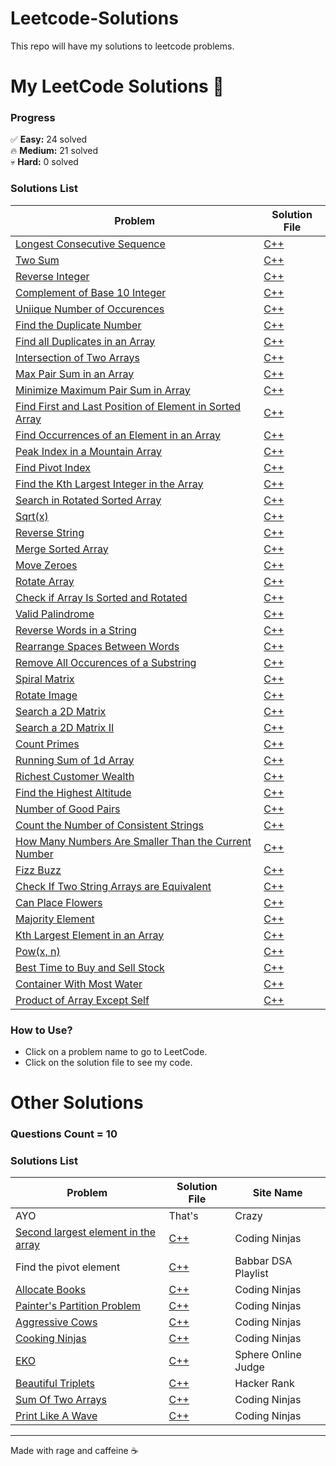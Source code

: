 # Leetcode-Solutions
This repo will have my solutions to leetcode problems.  


# My LeetCode Solutions 🚀

### **Progress**  
✅ **Easy:** 24 solved  
🔥 **Medium:** 21 solved  
💀 **Hard:** 0 solved  

### **Solutions List**  
| Problem | Solution File |
|---------|---------------|
|[Longest Consecutive Sequence](https://leetcode.com/problems/longest-consecutive-sequence/)|[C++](./Blind%2075/Medium/128-Longest_Consecutive_Sequence.cpp)|
| [Two Sum](https://leetcode.com/problems/two-sum) | [C++](./Blind%2075/Easy/1-Two_Sum.cpp) |
| [Reverse Integer](https://leetcode.com/problems/reverse-integer) | [C++](./General/7-Reverse_Integers.cpp) |  
| [Complement of Base 10 Integer](https://leetcode.com/problems/complement-of-base-10-integer) | [C++](./General/1009-Complement_of_Base_10_Integer.cpp) | 
| [Uniique Number of Occurences](https://leetcode.com/problems/unique-number-of-occurrences) | [C++](./General/1207-Unique_Number_of_Occurrences.cpp) | 
| [Find the Duplicate Number](https://leetcode.com/problems/find-the-duplicate-number) | [C++](./General/287-Find_the_Duplicate_Number.cpp) | 
| [Find all Duplicates in an Array](https://leetcode.com/problems/find-all-duplicates-in-an-array) | [C++](./General/442-Find_All_Duplicates_in_an_Array.cpp) | 
| [Intersection of Two Arrays](https://leetcode.com/problems/intersection-of-two-arrays) | [C++](./General/349-Intersection_of_Two_Arrays.cpp) | 
| [Max Pair Sum in an Array](https://leetcode.com/problems/max-pair-sum-in-an-array) | [C++](./General/2815-Max_Pair_Sum_in_an_Array.cpp) | 
| [Minimize Maximum Pair Sum in Array](https://leetcode.com/problems/minimize-maximum-pair-sum-in-array) | [C++](./General/1877-Minimize_Maximum_Pair_Sum_in_Array.cpp) | 
| [Find First and Last Position of Element in Sorted Array](https://leetcode.com/problems/find-first-and-last-position-of-element-in-sorted-array/) | [C++](./General/34-Find_First_and_Last_Position_of_Element_in_Sorted_Array.cpp) | 
| [Find Occurrences of an Element in an Array](https://leetcode.com/problems/find-occurrences-of-an-element-in-an-array) | [C++](./General/3159-Find_Occurrences_of_an_Element_in_an_Array.cpp) |
| [Peak Index in a Mountain Array](https://leetcode.com/problems/peak-index-in-a-mountain-array) | [C++](./General/852-Peak_Index_in_a_Mountain_Array.cpp) | 
| [Find Pivot Index](https://leetcode.com/problems/find-pivot-index) | [C++](./General/724-Find_Pivot_Index.cpp) | 
| [Find the Kth Largest Integer in the Array](https://leetcode.com/problems/find-the-kth-largest-integer-in-the-array) | [C++](./General/1985-Find_the_Kth_Largest_Integer_in_the_Array.cpp) | 
| [Search in Rotated Sorted Array](https://leetcode.com/problems/search-in-rotated-sorted-array) | [C++](./General/33-Search_in_Rotated_Sorted_Array.cpp) | 
| [Sqrt(x)](https://leetcode.com/problems/sqrtx) | [C++](./General/69-Sqrt(x).cpp) | 
| [Reverse String](https://leetcode.com/problems/reverse-string) | [C++](./General/344-Reverse_String.cpp) | 
| [Merge Sorted Array](https://leetcode.com/problems/merge-sorted-array) | [C++](./General/88-Merge_Sorted_Array.cpp) | 
| [Move Zeroes](https://leetcode.com/problems/move-zeroes) | [C++](./General/283-Move_Zeroes.cpp) | 
| [Rotate Array](https://leetcode.com/problems/rotate-array) | [C++](./General/189-Rotate_Array.cpp) | 
| [Check if Array Is Sorted and Rotated](https://leetcode.com/problems/check-if-array-is-sorted-and-rotated) | [C++](./General/1752-Check_if_Array_Is_Sorted_and_Rotated.cpp) | 
| [Valid Palindrome](https://leetcode.com/problems/valid-palindrome) | [C++](./General/125-Valid_Palindrome.cpp) | 
| [Reverse Words in a String](https://leetcode.com/problems/reverse-words-in-a-string) | [C++](./General/151-Reverse_Words_in_a_String.cpp) | 
| [Rearrange Spaces Between Words](https://leetcode.com/problems/rearrange-spaces-between-words) | [C++](./General/1592-Rearrange_Spaces_Between_Words.cpp) | 
| [Remove All Occurences of a Substring](https://leetcode.com/problems/remove-all-occurrences-of-a-substring) | [C++](./General/1910-Remove_All_Occurrences_of_a_Substring.cpp) | 
| [Spiral Matrix](https://leetcode.com/problems/spiral-matrix) | [C++](./General/54-Spiral_Matrix.cpp) | 
| [Rotate Image](https://leetcode.com/problems/rotate-image) | [C++](./General/48-Rotate_Image.cpp) | 
| [Search a 2D Matrix](https://leetcode.com/problems/search-a-2d-matrix) | [C++](./General/74-Search_a_2D_Matrix.cpp) | 
| [Search a 2D Matrix II](https://leetcode.com/problems/search-a-2d-matrix-ii) | [C++](./General/240-Search_a_2D_Matrix_II.cpp) | 
| [Count Primes](https://leetcode.com/problems/count-primes) | [C++](./General/204-Count_Primes.cpp) | 
| [Running Sum of 1d Array](https://leetcode.com/problems/running-sum-of-1d-array) | [C++](./General/1480-Running_Sum_of_1d_Array.cpp) | 
| [Richest Customer Wealth](https://leetcode.com/problems/richest-customer-wealth) | [C++](./General/1672-Richest_Customer_Wealth.cpp) | 
| [Find the Highest Altitude](https://leetcode.com/problems/find-the-highest-altitude) | [C++](./General/1732-Find_the_Highest_Altitude.cpp) | 
| [Number of Good Pairs](https://leetcode.com/problems/number-of-good-pairs) | [C++](./General/1512-Number_of_Good_Pairs.cpp) | 
| [Count the Number of Consistent Strings](https://leetcode.com/problems/count-the-number-of-consistent-strings) | [C++](./General/1684-Count_the_Number_of_Consistent_Strings.cpp) | 
| [How Many Numbers Are Smaller Than the Current Number](https://leetcode.com/problems/how-many-numbers-are-smaller-than-the-current-number) | [C++](./General/1365-How_Many_Numbers_Are_Smaller_Than_the_Current_Number.cpp) | 
| [Fizz Buzz](https://leetcode.com/problems/fizz-buzz) | [C++](./General/412-Fizz_Buzz.cpp) | 
| [Check If Two String Arrays are Equivalent](https://leetcode.com/problems/check-if-two-string-arrays-are-equivalent) | [C++](./General/1662-Check_If_Two_String_Arrays_are_Equivalent.cpp) | 
| [Can Place Flowers](https://leetcode.com/problems/can-place-flowers) | [C++](./General/605-Can_Place_Flowers.cpp) | 
| [Majority Element](https://leetcode.com/problems/majority-element/) | [C++](./General/169-Majority_Element.cpp) | 
| [Kth Largest Element in an Array](https://leetcode.com/problems/kth-largest-element-in-an-array) | [C++](./General/215-Kth_Largest_Element_in_an_Array.cpp) |
| [Pow(x, n)](https://leetcode.com/problems/powx-n) | [C++](./General/50-Pow(x,%20n).cpp) |
| [Best Time to Buy and Sell Stock](https://leetcode.com/problems/best-time-to-buy-and-sell-stock) | [C++](./General/121-Best_Time_to_Buy_and_Sell_Stock.cpp) |
| [Container With Most Water](https://leetcode.com/problems/container-with-most-water) | [C++](./General/11-Container_With_Most_Water.cpp) |
| [Product of Array Except Self](https://leetcode.com/problems/product-of-array-except-self) | [C++](./General/238-Product_of_Array_Except_Self.cpp) |

### **How to Use?**  
- Click on a problem name to go to LeetCode.  
- Click on the solution file to see my code.  


# Other Solutions

### **Questions Count = 10**

### **Solutions List**  
| Problem | Solution File | Site Name |
|---------|---------------|-----------|
|AYO|That's|Crazy|
|[Second largest element in the array](https://www.naukri.com/code360/problems/second-largest-element-in-the-array_873375)|[C++](./Others/Second_largest_element_in_the_array.cpp)|Coding Ninjas|
|Find the pivot element|[C++](./Others/Find_the_pivot_element.cpp)|Babbar DSA Playlist|
|[Allocate Books](https://www.naukri.com/code360/problems/allocate-books_1090540)|[C++](./Others/Allocate_Books.cpp)|Coding Ninjas|
|[Painter's Partition Problem](https://www.naukri.com/code360/problems/painter-s-partition-problem_1089557)|[C++](./Others/Painter's_Partition_Problem.cpp)|Coding Ninjas|
|[Aggressive Cows](https://www.naukri.com/code360/problems/aggressive-cows_1082559)|[C++](./Others/Aggressive_Cows.cpp)|Coding Ninjas|
|[Cooking Ninjas](https://www.naukri.com/code360/problems/cooking-ninjas_1164174?)|[C++](./Others/Cooking_Ninjas.cpp)|Coding Ninjas|
|[EKO](https://www.spoj.com/problems/EKO/)|[C++](./Others/EKO.cpp)|Sphere Online Judge|
|[Beautiful Triplets](https://www.hackerrank.com/challenges/beautiful-triplets/problem)|[C++](./Others/Beutiful_Triplets.cpp)|Hacker Rank|
|[Sum Of Two Arrays](https://www.naukri.com/code360/problem-details/sum-of-two-arrays_893186)|[C++](./Others/Sum_Of_Two_Arrays.cpp)|Coding Ninjas|
|[Print Like A Wave](https://www.naukri.com/code360/problems/print-like-a-wave_893268)|[C++](./Others/Print_Like_A_Wave.cpp)|Coding Ninjas|

---
Made with rage and caffeine ☕  
